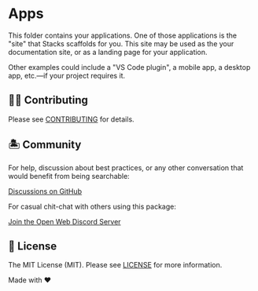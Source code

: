 # Apps

This folder contains your applications. One of those applications is the "site" that Stacks scaffolds for you. This site may be used as the your documentation site, or as a landing page for your application.

Other examples could include a "VS Code plugin", a mobile app, a desktop app, etc.—if your project requires it.

## 💪🏼 Contributing

Please see [CONTRIBUTING](.github/CONTRIBUTING.md) for details.

## 🏝 Community

For help, discussion about best practices, or any other conversation that would benefit from being searchable:

[Discussions on GitHub](https://github.com/ow3org/stacks/discussions)

For casual chit-chat with others using this package:

[Join the Open Web Discord Server](https://discord.ow3.org)

## 📄 License

The MIT License (MIT). Please see [LICENSE](../LICENSE.md) for more information.

Made with ❤️
